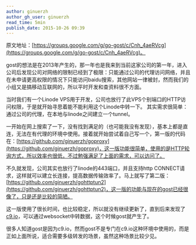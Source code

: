 ```yaml
---
author: ginuerzh
author_gh_user: ginuerzh
read_time: 5min
publish_date: 2015-10-26 09:39
---
```


原文地址：[https://groups.google.com/g/go-gost/c/Cnh_4aeRVcg](https://groups.google.com/g/go-gost/c/Cnh_4aeRVcg)。

gost的想法是在2013年产生的，那一年也是我来到当前这家公司的第一年，进入公司后发现公司对网络的限制已经到了极限：只能通过公司的代理访问网络，并且在未申请更高权限的情况下只能访问baidu搜索，其他网站一律被封，然而我们的小组又是搞移动互联网的，所以平时开发和查资料很不方面。

当时我们有一个Linode VPS用于开发，公司也放行了此VPS个别端口的HTTP访问权限，于是就开始寻思着能不能利用这个Linode中转一下。
其实需求很简单：通过公司的代理，在本地与linode之间建立一个tunnel。

一开始在网上搜索了一下，没有找到满足的（也可能我没有发现），基本上都是直连，无法在有代理的环境中使用。接着就开始尝试着自己写一个，第一版的代码在：[https://github.com/ginuerzh/goproxy](https://github.com/ginuerzh/goproxy)，这一版功能很简单，使用的是HTTP轮询方式，所以效率也很低，不过勉强满足了上面的需求，可以访问了。

不久就发现，公司其实也放行了linode的443端口，并且支持http CONNECT请求，这样就可以建立长连接，提高数据传输效率了。马上就写了第二版：[https://github.com/ginuerzh/gohttptun2](https://github.com/ginuerzh/gohttptun2)，这一版的功能与现在的gost已经很像了，只是还是比较的简陋。

这一版使用了很长时间，也比较稳定，所以就没有继续更新了，直到后来发现了[c9.io](https://c9.io)，可以通过websocket中转数据，这个时候gost就产生了。

很多人知道gost是因为c9.io，然而gost不是专门在c9.io这种环境中使用的，而是正如上面所说，适合需要多级转发的场景，虽然这种场景比较少见。